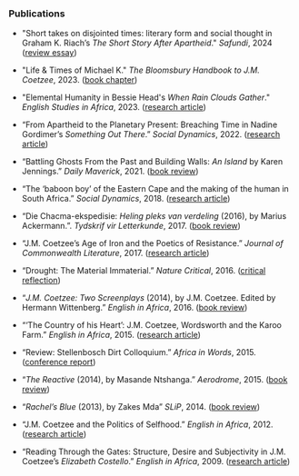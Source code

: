 ### Publications

- "Short takes on disjointed times: literary form and social thought in Graham K. Riach’s _The Short Story After Apartheid_." _Safundi_, 2024 ([review essay](https://www.tandfonline.com/doi/full/10.1080/17533171.2024.2375848))

- "Life & Times of Michael K." _The Bloomsbury Handbook to J.M. Coetzee_, 2023. ([book chapter](https://www.bloomsbury.com/uk/bloomsbury-handbook-to-j-m-coetzee-9781350152052/))

- "Elemental Humanity in Bessie Head's _When Rain Clouds Gather_." _English Studies in Africa_, 2023. ([research article](https://www.tandfonline.com/doi/full/10.1080/00138398.2023.2128490))

- “From Apartheid to the Planetary Present: Breaching Time in Nadine Gordimer’s _Something Out There_.” _Social Dynamics_, 2022. ([research article](https://www.tandfonline.com/doi/full/10.1080/02533952.2022.2085856))

- “Battling Ghosts From the Past and Building Walls: _An Island_ by Karen Jennings.” _Daily Maverick_, 2021. ([book review](https://www.dailymaverick.co.za/article/2021-10-17-battling-ghosts-from-the-past-and-building-walls-an-island-by-karen-jennings/))

- “The ‘baboon boy’ of the Eastern Cape and the making of the human in South Africa.” _Social Dynamics_, 2018. ([research article](https://www.tandfonline.com/doi/full/10.1080/02533952.2018.1430477))

- “Die Chacma-ekspedisie: _Heling pleks van verdeling_ (2016), by Marius Ackermann.”. _Tydskrif vir Letterkunde_, 2017. ([book review](https://journals.assaf.org.za/index.php/tvl/article/view/1921))

- “J.M. Coetzee’s Age of Iron and the Poetics of Resistance.” _Journal of Commonwealth Literature_, 2017. ([research article](https://journals.sagepub.com/doi/full/10.1177/0021989415589832))

- “Drought: The Material Immaterial.” _Nature Critical_, 2016. ([critical reflection](https://naturecritical.wordpress.com/2016/03/18/drought-the-material-immaterial/))

- “_J.M. Coetzee: Two Screenplays_ (2014), by J.M. Coetzee. Edited by Hermann Wittenberg.” _English in Africa_, 2016. ([book review](https://www.ajol.info/index.php/eia/article/view/138264))

- “‘The Country of his Heart’: J.M. Coetzee, Wordsworth and the Karoo Farm.” _English in Africa_, 2015. ([research article](https://www.ajol.info/index.php/eia/article/view/122983))

- “Review: Stellenbosch Dirt Colloquium.” _Africa in Words_, 2015. ([conference report](https://africainwords.com/2015/04/02/review-stellenbosch-dirt-colloquium-march-2015/))

- “_The Reactive_ (2014), by Masande Ntshanga.” _Aerodrome_, 2015. ([book review](https://en.wikipedia.org/wiki/Masande_Ntshanga#cite_note-31))

- “_Rachel’s Blue_ (2013), by Zakes Mda” _SLiP_, 2014. ([book review](https://slipnet.co.za/view/reviews/mda-in-the-midwest/))

- “J.M. Coetzee and the Politics of Selfhood.” _English in Africa_, 2012. ([research article](https://journals.co.za/doi/10.10520/EJC125856))

- “Reading Through the Gates: Structure, Desire and Subjectivity in J.M. Coetzee’s _Elizabeth Costello_.” _English in Africa_, 2009. ([research article](https://journals.co.za/doi/10.10520/EJC47986))

